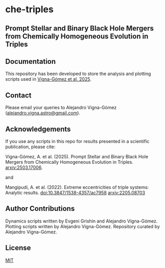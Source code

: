 # che-triples
## Prompt Stellar and Binary Black Hole Mergers from Chemically Homogeneous Evolution in Triples

## Documentation
This repository has been developed to store the analysis and plotting scripts used in [Vigna-Gómez et al. 2025](https://arxiv.org/abs/2503.17006).

## Contact
Please email your queries to Alejandro Vigna-Gómez (alejandro.vigna.astro@gmail.com).

## Acknowledgements
If you use any scripts in this repo for results presented in a scientific publication, please cite:

Vigna-Gómez, A. et al. (2025). Prompt Stellar and Binary Black Hole Mergers from Chemically Homogeneous Evolution in Triples. [arxiv:2503.17006](https://arxiv.org/abs/2503.17006).

and

Mangipudi, A. et al. (2022). Extreme eccentricities of triple systems: Analytic results. [doi:10.3847/1538-4357/ac7958](https://iopscience.iop.org/article/10.3847/1538-4357/ac7958) [arxiv:2205.08703](https://arxiv.org/abs/2205.08703)

## Author Contributions
Dynamics scripts written by Evgeni Grishin and Alejandro Vigna-Gómez.
Plotting scripts written by Alejandro Vigna-Gómez. 
Repository curated by Alejandro Vigna-Gómez. 

## License
[MIT](https://choosealicense.com/licenses/mit/)
